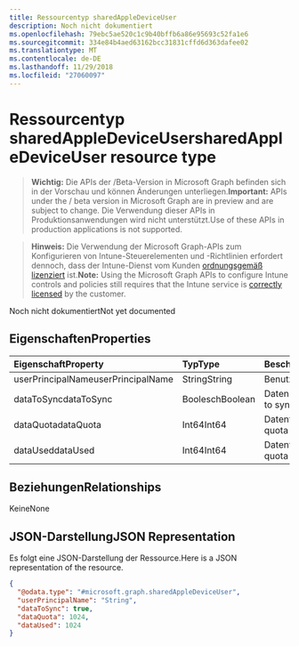 ```yaml
---
title: Ressourcentyp sharedAppleDeviceUser
description: Noch nicht dokumentiert
ms.openlocfilehash: 79ebc5ae520c1c9b40bffb6a86e95693c52fa1e6
ms.sourcegitcommit: 334e84b4aed63162bcc31831cffd6d363dafee02
ms.translationtype: MT
ms.contentlocale: de-DE
ms.lasthandoff: 11/29/2018
ms.locfileid: "27060097"
---
```

# <a name="sharedappledeviceuser-resource-type"></a><span data-ttu-id="71f2d-103">Ressourcentyp sharedAppleDeviceUser</span><span class="sxs-lookup"><span data-stu-id="71f2d-103">sharedAppleDeviceUser resource type</span></span>

> <span data-ttu-id="71f2d-104">**Wichtig:** Die APIs der /Beta-Version in Microsoft Graph befinden sich in der Vorschau und können Änderungen unterliegen.</span><span class="sxs-lookup"><span data-stu-id="71f2d-104">**Important:** APIs under the / beta version in Microsoft Graph are in preview and are subject to change.</span></span> <span data-ttu-id="71f2d-105">Die Verwendung dieser APIs in Produktionsanwendungen wird nicht unterstützt.</span><span class="sxs-lookup"><span data-stu-id="71f2d-105">Use of these APIs in production applications is not supported.</span></span>

> <span data-ttu-id="71f2d-106">**Hinweis:** Die Verwendung der Microsoft Graph-APIs zum Konfigurieren von Intune-Steuerelementen und -Richtlinien erfordert dennoch, dass der Intune-Dienst vom Kunden [ordnungsgemäß lizenziert](https://go.microsoft.com/fwlink/?linkid=839381) ist.</span><span class="sxs-lookup"><span data-stu-id="71f2d-106">**Note:** Using the Microsoft Graph APIs to configure Intune controls and policies still requires that the Intune service is [correctly licensed](https://go.microsoft.com/fwlink/?linkid=839381) by the customer.</span></span>

<span data-ttu-id="71f2d-107">Noch nicht dokumentiert</span><span class="sxs-lookup"><span data-stu-id="71f2d-107">Not yet documented</span></span>
## <a name="properties"></a><span data-ttu-id="71f2d-108">Eigenschaften</span><span class="sxs-lookup"><span data-stu-id="71f2d-108">Properties</span></span>
|<span data-ttu-id="71f2d-109">Eigenschaft</span><span class="sxs-lookup"><span data-stu-id="71f2d-109">Property</span></span>|<span data-ttu-id="71f2d-110">Typ</span><span class="sxs-lookup"><span data-stu-id="71f2d-110">Type</span></span>|<span data-ttu-id="71f2d-111">Beschreibung</span><span class="sxs-lookup"><span data-stu-id="71f2d-111">Description</span></span>|
|:---|:---|:---|
|<span data-ttu-id="71f2d-112">userPrincipalName</span><span class="sxs-lookup"><span data-stu-id="71f2d-112">userPrincipalName</span></span>|<span data-ttu-id="71f2d-113">String</span><span class="sxs-lookup"><span data-stu-id="71f2d-113">String</span></span>|<span data-ttu-id="71f2d-114">Benutzername</span><span class="sxs-lookup"><span data-stu-id="71f2d-114">User name</span></span>|
|<span data-ttu-id="71f2d-115">dataToSync</span><span class="sxs-lookup"><span data-stu-id="71f2d-115">dataToSync</span></span>|<span data-ttu-id="71f2d-116">Boolesch</span><span class="sxs-lookup"><span data-stu-id="71f2d-116">Boolean</span></span>|<span data-ttu-id="71f2d-117">Daten synchronisieren</span><span class="sxs-lookup"><span data-stu-id="71f2d-117">Data to sync</span></span>|
|<span data-ttu-id="71f2d-118">dataQuota</span><span class="sxs-lookup"><span data-stu-id="71f2d-118">dataQuota</span></span>|<span data-ttu-id="71f2d-119">Int64</span><span class="sxs-lookup"><span data-stu-id="71f2d-119">Int64</span></span>|<span data-ttu-id="71f2d-120">Datenträgerkontingent</span><span class="sxs-lookup"><span data-stu-id="71f2d-120">Data quota</span></span>|
|<span data-ttu-id="71f2d-121">dataUsed</span><span class="sxs-lookup"><span data-stu-id="71f2d-121">dataUsed</span></span>|<span data-ttu-id="71f2d-122">Int64</span><span class="sxs-lookup"><span data-stu-id="71f2d-122">Int64</span></span>|<span data-ttu-id="71f2d-123">Datenträgerkontingent</span><span class="sxs-lookup"><span data-stu-id="71f2d-123">Data quota</span></span>|

## <a name="relationships"></a><span data-ttu-id="71f2d-124">Beziehungen</span><span class="sxs-lookup"><span data-stu-id="71f2d-124">Relationships</span></span>
<span data-ttu-id="71f2d-125">Keine</span><span class="sxs-lookup"><span data-stu-id="71f2d-125">None</span></span>
## <a name="json-representation"></a><span data-ttu-id="71f2d-126">JSON-Darstellung</span><span class="sxs-lookup"><span data-stu-id="71f2d-126">JSON Representation</span></span>
<span data-ttu-id="71f2d-127">Es folgt eine JSON-Darstellung der Ressource.</span><span class="sxs-lookup"><span data-stu-id="71f2d-127">Here is a JSON representation of the resource.</span></span>
<!-- {
  "blockType": "resource",
  "@odata.type": "microsoft.graph.sharedAppleDeviceUser"
}
-->
``` json
{
  "@odata.type": "#microsoft.graph.sharedAppleDeviceUser",
  "userPrincipalName": "String",
  "dataToSync": true,
  "dataQuota": 1024,
  "dataUsed": 1024
}
```





